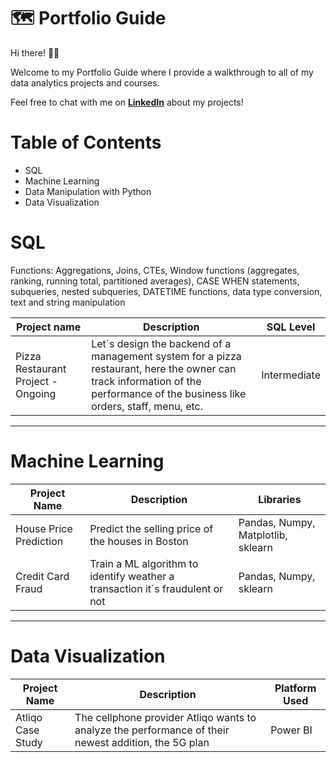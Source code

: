 # 🗺 Portfolio Guide
Hi there! 🙋🏻‍

Welcome to my Portfolio Guide where I provide a walkthrough to all of my data analytics projects and courses.

Feel free to chat with me on [**LinkedIn**](www.linkedin.com/andrés-godoy-araya) about my projects!

# Table of Contents
* SQL
* Machine Learning
* Data Manipulation with Python
* Data Visualization

# SQL 

Functions: Aggregations, Joins, CTEs, Window functions (aggregates, ranking, running total, partitioned averages), CASE WHEN statements, subqueries, nested subqueries, DATETIME functions, data type conversion, text and string manipulation

|Project name | Description | SQL Level|
|---|---|---
|Pizza Restaurant Project - Ongoing| Let´s design the backend of a management system for a pizza restaurant, here the owner can track information of the performance of the business like orders, staff, menu, etc.| Intermediate |
---
# Machine Learning

| Project Name | Description | Libraries |
|---|---|---|
| House Price Prediction | Predict the selling price of the houses in Boston| Pandas, Numpy, Matplotlib, sklearn|
| Credit Card Fraud | Train a ML algorithm to identify weather a transaction it´s fraudulent or not | Pandas, Numpy, sklearn
---

# Data Visualization
| Project Name | Description | Platform Used|
|---|---|---|
|Atliqo Case Study| The cellphone provider Atliqo wants to analyze the performance of their newest addition, the 5G plan | Power BI





